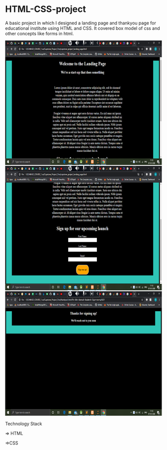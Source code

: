 # HTML-CSS-project

A basic project in which I designed a landing page and thankyou page for educational institute using HTML and CSS.
It covered box model of css and other concepts like forms in html.

<p align="center">
<img src="images/img1.png" width="600" height="400">
<img src="images/img2.png" width="600" height="400">
<img src="images/img3.png" width="600" height="400">
</p>

Technology Stack 

=> HTML

=>CSS